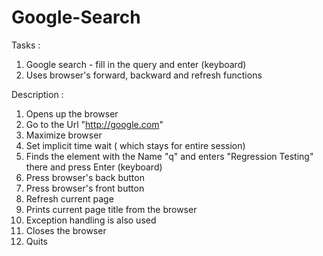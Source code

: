 # Google-Search

Tasks : 
1) Google search - fill in the query and enter (keyboard)
2) Uses browser's forward, backward and refresh functions

Description :
1) Opens up the browser
2) Go to the Url "http://google.com"
3) Maximize browser
4) Set implicit time wait ( which stays for entire session)
5) Finds the element with the Name "q" and enters "Regression Testing" there and press Enter (keyboard)
6) Press browser's back button
7) Press browser's front button                  
8) Refresh current page
9) Prints current page title from the browser
10) Exception handling is also used
11) Closes the browser
12) Quits
